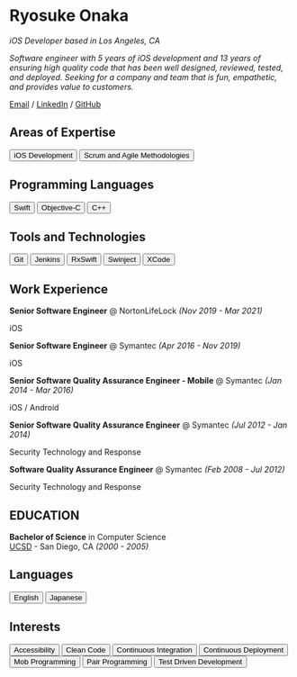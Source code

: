 <link href="style.css" rel="stylesheet">

# Ryosuke Onaka

_iOS Developer based in Los Angeles, CA_

_Software engineer with 5 years of iOS development and 13 years of ensuring high quality code that has been well designed, reviewed, tested, and deployed. Seeking for a company and team that is fun, empathetic, and provides value to customers._

[Email](mailto:ryosuke+job@gmail.com) / [LinkedIn](https://www.linkedin.com/in/ryosuke-onaka-395356205/) / [GitHub](https://github.com/lookingForAJob)

## Areas of Expertise

<button class="btn">iOS Development</button>
<button class="btn">Scrum and Agile Methodologies</button>

## Programming Languages

<button class="btn">Swift</button>
<button class="btn">Objective-C</button>
<button class="btn">C++</button>

## Tools and Technologies

<button class="btn">Git</button>
<button class="btn">Jenkins</button>
<button class="btn">RxSwift</button>
<button class="btn">Swinject</button>
<button class="btn">XCode</button>

## Work Experience

**Senior Software Engineer** @ NortonLifeLock _(Nov 2019 - Mar 2021)_

iOS

**Senior Software Engineer** @ Symantec _(Apr 2016 - Nov 2019)_

iOS

**Senior Software Quality Assurance Engineer - Mobile** @ Symantec _(Jan 2014 - Mar 2016)_

iOS / Android 

**Senior Software Quality Assurance Engineer** @ Symantec _(Jul 2012 - Jan 2014)_

Security Technology and Response

**Software Quality Assurance Engineer** @ Symantec _(Feb 2008 - Jul 2012)_

Security Technology and Response

## EDUCATION

**Bachelor of Science** in Computer Science
<br>
[UCSD](https://ucsd.edu) - San Diego, CA _(2000 - 2005)_

## Languages

<button class="btn">English</button>
<button class="btn">Japanese</button>

## Interests

<button class="btn">Accessibility</button>
<button class="btn">Clean Code</button>
<button class="btn">Continuous Integration</button>
<button class="btn">Continuous Deployment</button>
<button class="btn">Mob Programming</button>
<button class="btn">Pair Programming</button>
<button class="btn">Test Driven Development</button>